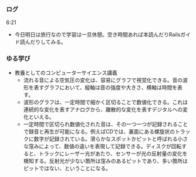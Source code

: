 ### ログ
6:21  
- 今日明日は旅行なので学習は一旦休憩。空き時間あれば本読んだりRailsガイド読んだりしてみる。  


### ゆる学び
- 教養としてのコンピューターサイエンス講義  
  - 流れる音による空気圧の変化は、容易にグラフで視覚化できる。音の波形を表すグラフにおいて、縦軸は音の強度や大きさ、横軸は時間を表す。  
  - 波形のグラフは、一定時間で細かく区切ることで数値化できる。これは連続的な変化を表すアナログから、離散的な変化を表すデジタルへの変化といえる。  
  - 一定時間で区切られ数値化された音は、その一つ一つが記録されることで録音と再生が可能になる。例えばCDでは、裏面にある螺旋状のトラックに数字が記録されている。滑らかなスポットかピットと呼ばれる小さな窪みによって、数値の違いを表現して記録できる。ディスクが回転すると、トラックにレーザー光があたり、センサーが光の反射量の変化を検知する。反射光が少ない箇所は窪みのあるピットであり、多い箇所はピットではない、ということになる。